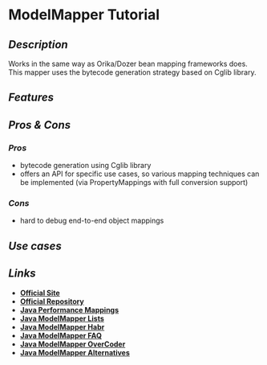 # ModelMapper Tutorial

## _Description_

Works in the same way as Orika/Dozer bean mapping frameworks does. This mapper uses the bytecode generation strategy based on Cglib library.

## _Features_

## _Pros & Cons_

### _Pros_

* bytecode generation using Cglib library
* offers an API for specific use cases, so various mapping techniques can be implemented \(via PropertyMappings with full conversion support\)

### _Cons_

* hard to debug end-to-end object mappings

## _Use cases_

## _Links_

* [**Official Site**](http://modelmapper.org/)
* [**Official Repository**](https://github.com/modelmapper/modelmapper)
* [**Java Performance Mappings**](https://www.baeldung.com/java-performance-mapping-frameworks)
* [**Java ModelMapper Lists**](https://www.baeldung.com/java-modelmapper-lists)
* [**Java ModelMapper Habr**](https://habr.com/ru/post/438808/)
* [**Java ModelMapper FAQ**](https://progi.pro/modelmapper-t19329)
* [**Java ModelMapper OverCoder**](https://overcoder.net/q/696819/modelmapper-%D0%B2%D1%8B%D0%B1%D0%B5%D1%80%D0%B8%D1%82%D0%B5-%D0%BE%D1%82%D0%BE%D0%B1%D1%80%D0%B0%D0%B6%D0%B5%D0%BD%D0%B8%D0%B5-%D0%BD%D0%B0-%D0%BE%D1%81%D0%BD%D0%BE%D0%B2%D0%B5-%D0%B4%D0%BE%D1%87%D0%B5%D1%80%D0%BD%D0%B5%D0%B3%D0%BE-%D0%BA%D0%BB%D0%B0%D1%81%D1%81%D0%B0)
* [**Java ModelMapper Alternatives**](https://java.libhunt.com/modelmapper-alternatives)

